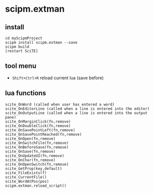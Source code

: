 # scipm.extman## install```cd myScipmProjectscipm install scipm.extman --savescipm build[restart SciTE]```## tool menu- ``Shift+Ctrl+R`` reload current lua (save before)## lua functions```scite_OnWord (called when user has entered a word)scite_OnEditorLine (called when a line is entered into the editor)scite_OnOutputLine (called when a line is entered into the output pane)scite_OnMarginClick(fn,remove)scite_OnDoubleClick(fn,remove)scite_OnSavePointLeft(fn,remove)scite_OnSavePointReached(fn,remove)scite_OnOpen(fn,remove)scite_OnSwitchFile(fn,remove)scite_OnBeforeSave(fn,remove)scite_OnSave(fn,remove)scite_OnUpdateUI(fn,remove)scite_OnChar(fn,remove)scite_OnOpenSwitch(fn,remove)scite_GetProp(key,default)scite_FileExists(f)scite_CurrentFile()scite_WordAtPos(pos)scipm.extman.reload_script()```